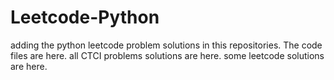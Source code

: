 # Leetcode-Python
adding the python leetcode problem solutions in this repositories. 
The code files are here.
all CTCI problems solutions are here.
some leetcode solutions are here.










































































































































































































































































































































































































































































































































































































































































































































































































































































































































































































